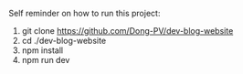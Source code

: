 Self reminder on how to run this project:

1. git clone https://github.com/Dong-PV/dev-blog-website
2. cd ./dev-blog-website
3. npm install
4. npm run dev
